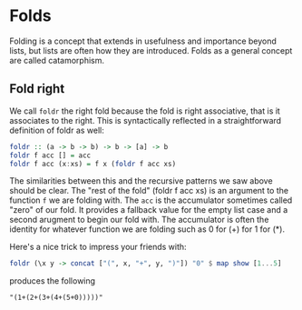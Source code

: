 # Folds

Folding is a concept that extends in usefulness and importance beyond lists, 
but lists are often how they are introduced. Folds as a general concept
are called catamorphism.

## Fold right

We call `foldr` the right fold because the fold is right associative, that is
it associates to the right. This is syntactically reflected in a straightforward
definition of foldr as well:
```haskell
foldr :: (a -> b -> b) -> b -> [a] -> b
foldr f acc [] = acc
foldr f acc (x:xs) = f x (foldr f acc xs)
```

The similarities between this and the recursive patterns we saw above should be clear.
The "rest of the fold" (foldr f acc xs) is an argument to the function `f` we are 
folding with. The `acc` is the accumulator sometimes called "zero" of our fold. 
It provides a fallback value for the empty list case and a second arugment to begin 
our fold with. The accumulator is often the identity for whatever function we are folding
such as 0 for (+) for 1 for (*).

Here's a nice trick to impress your friends with:

```haskell
foldr (\x y -> concat ["(", x, "+", y, ")"]) "0" $ map show [1...5]
```
produces the following 
```
"(1+(2+(3+(4+(5+0)))))"
```

